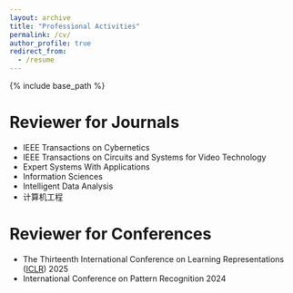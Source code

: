 ```yaml
---
layout: archive
title: "Professional Activities"
permalink: /cv/
author_profile: true
redirect_from:
  - /resume
---
```


{% include base_path %}
# Reviewer for Journals

- IEEE Transactions on Cybernetics
- IEEE Transactions on Circuits and Systems for Video Technology
- Expert Systems With Applications
- Information Sciences
- Intelligent Data Analysis
- 计算机工程

# Reviewer for Conferences
- The Thirteenth International Conference on Learning Representations ([ICLR](https://iclr.cc/Conferences/2025)) 2025
- International Conference on Pattern Recognition 2024

